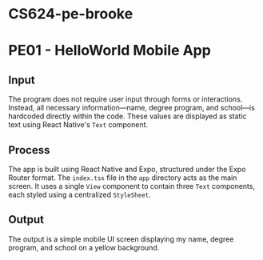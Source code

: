 # CS624-pe-brooke

# PE01 - HelloWorld Mobile App

## Input  
The program does not require user input through forms or interactions. Instead, all necessary information—name, degree program, and school—is hardcoded directly within the code. These values are displayed as static text using React Native's `Text` component. 
## Process  
The app is built using React Native and Expo, structured under the Expo Router format. The `index.tsx` file in the `app` directory acts as the main screen. It uses a single `View` component to contain three `Text` components, each styled using a centralized `StyleSheet`. 

## Output  
The output is a simple mobile UI screen displaying my name, degree program, and school on a yellow background.
